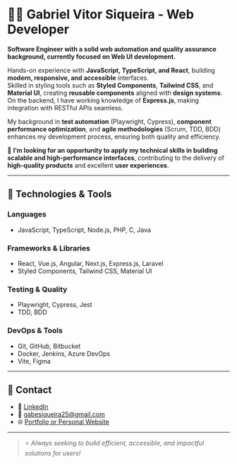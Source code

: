 # 👨‍💻 Gabriel Vitor Siqueira - Web Developer

**Software Engineer with a solid web automation and quality assurance background, currently focused on Web UI development.**

Hands-on experience with **JavaScript, TypeScript, and React**, building **modern, responsive, and accessible** interfaces.  
Skilled in styling tools such as **Styled Components**, **Tailwind CSS**, and **Material UI**, creating **reusable components** aligned with **design systems**.  
On the backend, I have working knowledge of **Express.js**, making integration with RESTful APIs seamless.

My background in **test automation** (Playwright, Cypress), **component performance optimization**, and **agile methodologies** (Scrum, TDD, BDD) enhances my development process, ensuring both quality and efficiency.

🎯 **I’m looking for an opportunity to apply my technical skills in building scalable and high-performance interfaces**, contributing to the delivery of **high-quality products** and excellent **user experiences**.

---

## 🚀 Technologies & Tools

### Languages
- JavaScript, TypeScript, Node.js, PHP, C, Java

### Frameworks & Libraries
- React, Vue.js, Angular, Next.js, Express.js, Laravel  
- Styled Components, Tailwind CSS, Material UI

### Testing & Quality
- Playwright, Cypress, Jest  
- TDD, BDD

### DevOps & Tools
- Git, GitHub, Bitbucket  
- Docker, Jenkins, Azure DevOps  
- Vite, Figma

---

## 📌 Contact

- 💼 [LinkedIn]((https://www.linkedin.com/in/gabriel-vitor-siqueira/))
- 📧 gabesiqueira25@gmail.com
- 🌐 [Portfolio or Personal Website](https://yourwebsite.dev)

---

> ⭐ *Always seeking to build efficient, accessible, and impactful solutions for users!*
